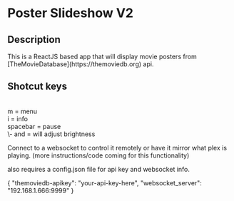 <h1>Poster Slideshow V2</h1>

<h2>Description</h2>
This is a ReactJS based app that will display movie posters from [TheMovieDatabase](https://themoviedb.org) api. 

<h2>Shotcut keys</h2><br/>
m = menu <br/>
i = info <br/>
spacebar = pause <br/>
\- and = will adjust brightness <br/>

Connect to a websocket to control it remotely or have it mirror what plex is playing. (more instructions/code coming for this functionality)

also requires a config.json file for api key and websocket info. 

{
    "themoviedb-apikey": "your-api-key-here",
    "websocket_server": "192.168.1.666:9999"
}

